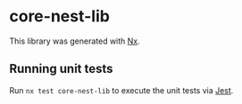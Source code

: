 # core-nest-lib

This library was generated with [Nx](https://nx.dev).

## Running unit tests

Run `nx test core-nest-lib` to execute the unit tests via [Jest](https://jestjs.io).
